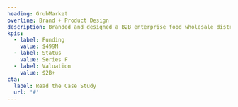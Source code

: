 ```yaml
---
heading: GrubMarket
overline: Brand + Product Design
description: Branded and designed a B2B enterprise food wholesale distribution platform for grocers and sellers
kpis:
  - label: Funding
    value: $499M
  - label: Status
    value: Series F
  - label: Valuation
    value: $2B+
cta:
  label: Read the Case Study
  url: '#'
---
```

